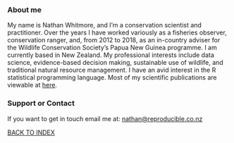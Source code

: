 ### About me
My name is Nathan Whitmore, and I’m a conservation scientist and practitioner. Over the years I have worked variously as a fisheries observer, conservation ranger, and, from 2012 to 2018, as an in-country adviser for the Wildlife Conservation Society’s Papua New Guinea programme. I am currently based in New Zealand. My professional interests include data science, evidence-based decision making, sustainable use of wildlife, and traditional natural resource management. I have an avid interest in the R statistical programming language.
Most of my scientific publications are viewable at [here](https://www.researchgate.net/profile/Nathan_Whitmore).

### Support or Contact
If you want to get in touch email me at: <nathan@reproducible.co.nz>

[BACK TO INDEX](index.md)
